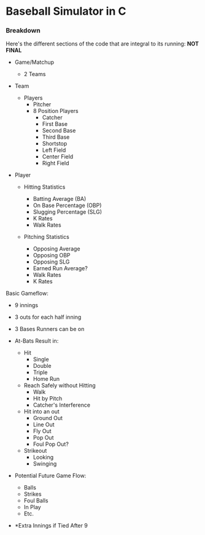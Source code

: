 # **Baseball Simulator in C** 
### Breakdown
Here's the different sections of the code that are integral to its running:
**NOT FINAL**
- Game/Matchup
    - 2 Teams
- Team
    - Players
        - Pitcher
        - 8 Position Players
            - Catcher
            - First Base
            - Second Base
            - Third Base
            - Shortstop
            - Left Field
            - Center Field
            - Right Field

- Player
    - Hitting Statistics
        - Batting Average (BA)
        - On Base Percentage (OBP)
        - Slugging Percentage (SLG)
        - K Rates
        - Walk Rates

    - Pitching Statistics
        - Opposing Average
        - Opposing OBP
        - Opposing SLG
        - Earned Run Average?
        - Walk Rates
        - K Rates

Basic Gameflow:
- 9 innings
- 3 outs for each half inning
- 3 Bases Runners can be on
- At-Bats Result in:
    - Hit
        - Single
        - Double
        - Triple
        - Home Run
    - Reach Safely without Hitting
        - Walk
        - Hit by Pitch
        - Catcher's Interference
    - Hit into an out
        - Ground Out
        - Line Out
        - Fly Out
        - Pop Out
        - Foul Pop Out?
    - Strikeout
        - Looking
        - Swinging

- Potential Future Game Flow:
    - Balls
    - Strikes
    - Foul Balls
    - In Play
    - Etc.

- *Extra Innings if Tied After 9